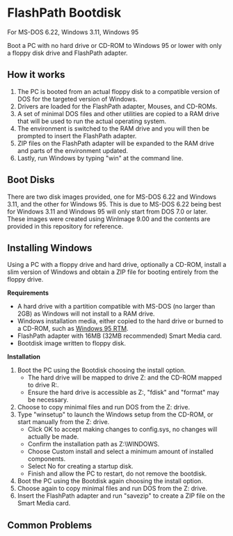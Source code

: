 # FlashPath Bootdisk
For MS-DOS 6.22, Windows 3.11, Windows 95  
  
Boot a PC with no hard drive or CD-ROM to Windows 95 or lower with only a floppy disk drive and FlashPath adapter.

## How it works
1. The PC is booted from an actual floppy disk to a compatible version of DOS for the targeted version of Windows. 
2. Drivers are loaded for the FlashPath adapter, Mouses, and CD-ROMs.
3. A set of minimal DOS files and other utilities are copied to a RAM drive that will be used to run the actual operating system.
4. The environment is switched to the RAM drive and you will then be prompted to insert the FlashPath adapter.
5. ZIP files on the FlashPath adapter will be expanded to the RAM drive and parts of the environment updated.
6. Lastly, run Windows by typing "win" at the command line.

## Boot Disks
There are two disk images provided, one for MS-DOS 6.22 and Windows 3.11, and the other for Windows 95. This is due to MS-DOS 6.22 being best for Windows 3.11 and Windows 95 will only start from DOS 7.0 or later. These images were created using WinImage 9.00 and the contents are provided in this repository for reference.

## Installing Windows
Using a PC with a floppy drive and hard drive, optionally a CD-ROM, install a slim version of Windows and obtain a ZIP file for booting entirely from the floppy drive.

**Requirements**
- A hard drive with a partition compatible with MS-DOS (no larger than 2GB) as Windows will not install to a RAM drive.
- Windows installation media, either copied to the hard drive or burned to a CD-ROM, such as [Windows 95 RTM](https://winworldpc.com/product/windows-95/rtm).
- FlashPath adapter with 16MB (32MB recommended) Smart Media card.
- Bootdisk image written to floppy disk.

**Installation**
1. Boot the PC using the Bootdisk choosing the install option.
   - The hard drive will be mapped to drive Z: and the CD-ROM mapped to drive R:.
   - Ensure the hard drive is accessible as Z:, "fdisk" and "format" may be necessary.
3. Choose to copy minimal files and run DOS from the Z: drive.
4. Type "winsetup" to launch the Windows setup from the CD-ROM, or start manually from the Z: drive.
   - Click OK to accept making changes to config.sys, no changes will actually be made.
   - Confirm the installation path as Z:\WINDOWS.
   - Choose Custom install and select a minimum amount of installed components.
   - Select No for creating a startup disk.
   - Finish and allow the PC to restart, do not remove the bootdisk.
5. Boot the PC using the Bootdisk again choosing the install option.
6. Choose again to copy minimal files and run DOS from the Z: drive.
7. Insert the FlashPath adapter and run "savezip" to create a ZIP file on the Smart Media card.

## Common Problems

